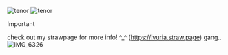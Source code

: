 ![tenor](https://c.tenor.com/ipZQYAKpLyUAAAAd/tenor.gif)
![tenor](https://github.com/user-attachments/assets/b5582fe8-0318-4f6f-8ff4-313d79641a77)
> [!IMPORTANT]
> check out my strawpage for more info! ^_^
> (https://ivuria.straw.page)
> gang..
![IMG_6326](https://github.com/user-attachments/assets/c8958ceb-0ca1-41d0-b8f7-56b70d084920)
